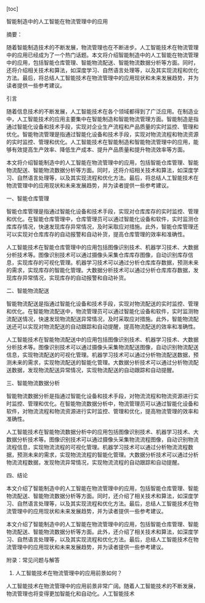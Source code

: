 
[toc]                    
                
                
智能制造中的人工智能在物流管理中的应用

摘要：

随着智能制造技术的不断发展，物流管理也在不断进步。人工智能技术在物流管理中的应用已经成为了一个热门话题。本文将介绍智能制造中的人工智能在物流管理中的应用，包括智能仓库管理、智能物流配送、智能物流数据分析等方面。同时，还将介绍相关技术和算法，如深度学习、自然语言处理等，以及其实现流程和优化方法。最后，将总结人工智能技术在物流管理中的应用现状和未来发展趋势，并为读者提供一些参考建议。

引言

随着信息技术的不断发展，人工智能技术在各个领域都得到了广泛应用。在制造业中，人工智能技术的应用主要集中在智能制造和智能物流管理方面。智能制造是指通过智能化设备和技术手段，实现对企业生产流程和产品质量的实时监控、管理和优化。智能物流管理是指通过智能化设备和技术手段，实现对物流流程和物流资源的实时监控、管理和优化。人工智能技术在智能制造和智能物流管理中的应用，能够有效提高生产效率、降低生产成本、提升产品质量和提升物流效率等方面。

本文将介绍智能制造中的人工智能在物流管理中的应用，包括智能仓库管理、智能物流配送、智能物流数据分析等方面。同时，还将介绍相关技术和算法，如深度学习、自然语言处理等，以及其实现流程和优化方法。最后，将总结人工智能技术在物流管理中的应用现状和未来发展趋势，并为读者提供一些参考建议。

一、智能仓库管理

智能仓库管理是指通过智能化设备和技术手段，实现对仓库库存的实时监控、管理和优化。在智能仓库管理中，仓库管理员可以通过智能化设备和软件，实时监测仓库库存情况，快速发现库存异常情况，及时采取应对措施。此外，智能仓库管理还可以实现对仓库库存的自动报警和自动补货，提高仓库管理的效率和准确性。

人工智能技术在智能仓库管理中的应用包括图像识别技术、机器学习技术、大数据分析技术等。图像识别技术可以通过摄像头采集仓库库存图像，自动识别库存信息，实现库存的可视化管理。机器学习技术可以通过分析仓库库存数据，预测未来的需求，实现库存的智能化管理。大数据分析技术可以通过分析仓库库存数据，发现库存异常情况，实现库存的自动报警和自动补货。

二、智能物流配送

智能物流配送是指通过智能化设备和技术手段，实现对物流配送的实时监控、管理和优化。在智能物流配送中，物流管理员可以通过智能化设备和软件，实时监测物流配送情况，快速发现物流配送异常情况，及时采取应对措施。此外，智能物流配送还可以实现对物流配送的自动跟踪和自动提醒，提高物流配送的效率和准确性。

人工智能技术在智能物流配送中的应用包括图像识别技术、机器学习技术、大数据分析技术等。图像识别技术可以通过摄像头采集物流配送图像，自动识别物流配送信息，实现物流配送的可视化管理。机器学习技术可以通过分析物流配送数据，预测未来的需求，实现物流配送的智能化管理。大数据分析技术可以通过分析物流配送数据，发现物流配送异常情况，实现物流配送的自动跟踪和自动提醒。

三、智能物流数据分析

智能物流数据分析是指通过智能化设备和技术手段，对物流流程和物流资源进行实时监控、管理和优化。在智能物流数据分析中，物流管理员可以通过智能化设备和软件，对物流流程和物流资源进行实时监控、管理和优化，提高物流管理的效率和准确性。

人工智能技术在智能物流数据分析中的应用包括图像识别技术、机器学习技术、大数据分析技术等。图像识别技术可以通过摄像头采集物流流程图像，自动识别物流流程信息，实现物流流程的可视化管理。机器学习技术可以通过分析物流流程数据，预测未来的需求，实现物流流程的智能化管理。大数据分析技术可以通过分析物流流程数据，发现物流异常情况，实现物流流程的自动跟踪和自动提醒。

四、结论

本文介绍了智能制造中的人工智能在物流管理中的应用，包括智能仓库管理、智能物流配送、智能物流数据分析等方面。同时，还介绍了相关技术和算法，如深度学习、自然语言处理等，以及其实现流程和优化方法。最后，总结人工智能技术在物流管理中的应用现状和未来发展趋势，并为读者提供一些参考建议。

本文介绍了智能制造中的人工智能在物流管理中的应用，包括智能仓库管理、智能物流配送、智能物流数据分析等方面。此外，还介绍了相关技术和算法，如深度学习、自然语言处理等，以及其实现流程和优化方法。最后，总结人工智能技术在物流管理中的应用现状和未来发展趋势，并为读者提供一些参考建议。

附录：常见问题与解答

1. 人工智能技术在物流管理中的应用前景如何？

人工智能技术在物流管理中的应用前景非常广阔。随着人工智能技术的不断发展，物流管理也将变得更加智能化和自动化。人工智能技术

